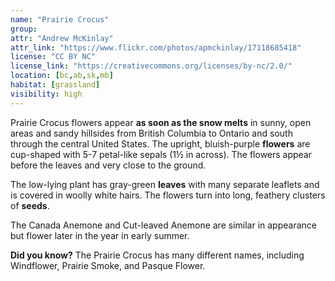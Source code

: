 ```yaml
---
name: "Prairie Crocus"
group:
attr: "Andrew McKinlay"
attr_link: "https://www.flickr.com/photos/apmckinlay/17118685418"
license: "CC BY NC"
license_link: "https://creativecommons.org/licenses/by-nc/2.0/"
location: [bc,ab,sk,mb]
habitat: [grassland]
visibility: high
---
```

Prairie Crocus flowers appear **as soon as the snow melts** in sunny, open areas and sandy hillsides from British Columbia to Ontario and south through the central United States. The upright, bluish-purple **flowers** are cup-shaped with 5-7 petal-like sepals (1½ in across). The flowers appear before the leaves and very close to the ground.

The low-lying plant has gray-green **leaves** with many separate leaflets and is covered in woolly white hairs. The flowers turn into long, feathery clusters of **seeds**.

The Canada Anemone and Cut-leaved Anemone are similar in appearance but flower later in the year in early summer.

**Did you know?** The Prairie Crocus has many different names, including Windflower, Prairie Smoke, and Pasque Flower.
